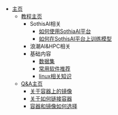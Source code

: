 * [主页](README.md)
  * [教程主页](./tutorial/tutorial.md)
    * SothisAI相关
      * [如何使用SothiaAI平台](./tutorial/SothisAI/UsePlatform.md)
      * [如何在SothisAI平台上训练模型](./tutorial/SothisAI/TrainModel.md)
    * 浪潮AI&HPC相关
    * 基础内容
      * [数据集](./tutorial/dataset/dataset.md)
      * [常用软件推荐](./tutorial/linux/HowToSSH.md)
      * [linux相关知识](./tutorial/linux/linux.md)
  * [Q&A主页](./Q&A/Q&A.md)
    * [关于容器上的镜像](./Q&A/SothisAIcontainer/docker.md)
    * [关于如何链接容器](./Q&A/SothisAIcontainer/ssh.md)
    * [容器和镜像如何选择](./Q&A/SothisAIcontainer/howToUseContainer.md)
